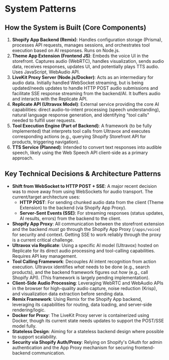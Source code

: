 # System Patterns

## How the System is Built (Core Components)
1.  **Shopify App Backend (Remix)**: Handles configuration storage (Prisma), processes API requests, manages sessions, and orchestrates tool execution based on AI responses. Runs on Node.js.
2.  **Theme App Extension (Frontend JS)**: Embeds the voice UI in the storefront. Captures audio (WebRTC), handles visualization, sends audio data, receives responses, updates UI, and potentially plays TTS audio. Uses JavaScript, WebAudio API.
3.  **LiveKit Proxy Server (Node.js/Docker)**: Acts as an intermediary for audio data. Initially handled WebSocket streaming, but is being updated/needs updates to handle HTTP POST audio submissions and facilitate SSE response streaming from the backend/AI. It buffers audio and interacts with the Replicate API.
4.  **Replicate API (Ultravox Model)**: External service providing the core AI capabilities: direct audio-to-intent processing (speech understanding), natural language response generation, and identifying "tool calls" needed to fulfill user requests.
5.  **Tool Execution Engine (Part of Backend)**: A framework (to be fully implemented) that interprets tool calls from Ultravox and executes corresponding actions (e.g., querying Shopify Storefront API for products, triggering navigation).
6.  **TTS Service (Planned)**: Intended to convert text responses into audible speech, likely using the Web Speech API client-side as a primary approach.

## Key Technical Decisions & Architecture Patterns
*   **Shift from WebSocket to HTTP POST + SSE**: A major recent decision was to move away from using WebSockets for audio transport. The current/target architecture uses:
    *   **HTTP POST**: For sending chunked audio data from the client (Theme Extension) to the backend (via Shopify App Proxy).
    *   **Server-Sent Events (SSE)**: For streaming responses (status updates, AI results, errors) from the backend to the client.
*   **Shopify App Proxy**: All communication between the storefront extension and the backend *must* go through the Shopify App Proxy (`/apps/voice`) for security and context. Getting SSE to work reliably through the proxy is a current critical challenge.
*   **Ultravox via Replicate**: Using a specific AI model (Ultravox) hosted on Replicate for its direct audio processing and tool-calling capabilities. Requires API key management.
*   **Tool Calling Framework**: Decouples AI intent recognition from action execution. Ultravox identifies *what* needs to be done (e.g., search products), and the backend framework figures out *how* (e.g., call Shopify API). (This framework is largely pending implementation).
*   **Client-Side Audio Processing**: Leveraging WebRTC and WebAudio APIs in the browser for high-quality audio capture, noise reduction (Krisp), and visualization data extraction before sending data.
*   **Remix Framework**: Using Remix for the Shopify App backend, leveraging its capabilities for routing, data loading, and server-side rendering/logic.
*   **Docker for Proxy**: The LiveKit Proxy server is containerized using Docker, though its current state needs updates to support the POST/SSE model fully.
*   **Stateless Design**: Aiming for a stateless backend design where possible to support scalability.
*   **Security via Shopify Auth/Proxy**: Relying on Shopify's OAuth for admin authentication and the App Proxy mechanism for securing frontend-backend communication.